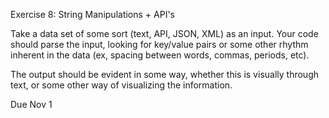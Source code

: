 Exercise 8: String Manipulations + API's

Take a data set of some sort (text, API, JSON, XML) as an input. Your code should parse the input, looking for key/value pairs or some other rhythm inherent in the data (ex, spacing between words, commas, periods, etc).

The output should be evident in some way, whether this is visually through text, or some other way of visualizing the information.

Due Nov 1